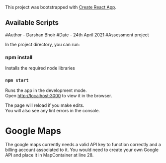 This project was bootstrapped with [Create React App](https://github.com/facebook/create-react-app).

## Available Scripts
#Author - Darshan Bhoir
#Date - 24th April 2021
#Assessment project

In the project directory, you can run:

### npm install
Installs the required node libraries

### `npm start`

Runs the app in the development mode.<br>
Open [http://localhost:3000](http://localhost:3000) to view it in the browser.

The page will reload if you make edits.<br>
You will also see any lint errors in the console.

# Google Maps

The google maps currently needs a valid API key to function correctly and a billing account associated to it.
You would need to create your own Google API and place it in MapContainer at line 28.